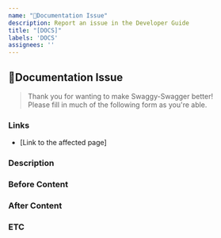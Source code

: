 ```yaml
---
name: "📕Documentation Issue"
description: Report an issue in the Developer Guide
title: "[DOCS]"
labels: 'DOCS'
assignees: ''
---
```


## 📕Documentation Issue
> Thank you for wanting to make Swaggy-Swagger better!  
> Please fill in much of the following form as you're able.

### Links
<!-- Include links to the affected documentation page(s). Example: https://github.com/YourRepo/docs/main/README.md -->
  - [Link to the affected page]


### Description
<!-- A clear and concise description of the issue. Describe what is wrong or what needs to be corrected. -->


### Before Content
<!-- Describe the state of the documentation before the change. Including screenshots or examples might be helpful. -->


### After Content 
<!-- Describe the state of the documentation after the change. Including screenshots or examples might be helpful. -->


### ETC
